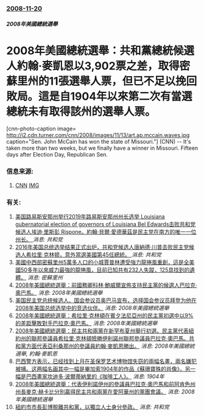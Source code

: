 ### [2008-11-20](/news/2008/11/20/index.md)

##### 2008年美國總統選舉
# 2008年美國總統選舉：共和黨總統候選人約翰·麥凱恩以3,902票之差，取得密蘇里州的11張選舉人票，但已不足以挽回敗局。這是自1904年以來第二次有當選總統未有取得該州的選舉人票。

[cnn-photo-caption image= http://i2.cdn.turner.com/cnn/2008/images/11/13/art.ap.mccain.waves.jpg caption="Sen. John McCain has won the state of Missouri."] (CNN) -- It's taken more than two weeks, but we finally have a winner in Missouri. Fifteen days after Election Day, Republican Sen.


### 信息来源:

1. [CNN](http://politicalticker.blogs.cnn.com/2008/11/19/mccain-wins-missouri-states-streak-over/) [IMG](http://i.cdn.turner.com/cnn/.element/img/3.0/sect/blogs/fb/politicalTicker.jpg)

### 有关:

1. [ 美国路易斯安那州举行2019年路易斯安那州州长选举 Louisiana gubernatorial election of governors of Louisiana Bel Edwards击败共和党候选人埃迪‧里斯彭 Rispone。約翰‧貝爾‧愛德華茲是民主党在南方的唯一一位州长。 ](/zh/news/2019/11/16/美国路易斯安那州举行2019年路易斯安那州州长选举-Louisiana-gubernatorial-election.md) _消息: 共和党_
2. [2016年美国总统选举结果正式出炉，共和党候选人唐納德·川普击败民主党候选人希拉里·克林顿，意外當選美國第45任總統。 ](/zh/news/2016/11/9/2016年美国总统选举结果正式出炉-共和党候选人唐納德-川普击败民主党候选人希拉里-克林顿-意外當選美國第45任總統.md) _消息: 共和党_
3. [美國中西部密蘇里州5萬多人口的小城賈普林遭受強力龍捲風重創，這是全美國50多年以來威力最強的龍捲風，目前已知共有232人失蹤，125具找到的遺體。](/zh/news/2011/05/23/美國中西部密蘇里州5萬多人口的小城賈普林遭受強力龍捲風重創-這是全美國50多年以來威力最強的龍捲風-目前已知共有232人.md) _消息: 密蘇里州_
4. [2008年美國總統選舉：前國務卿科林·鮑威爾宣佈支持民主黨的候選人巴拉克·奧巴馬。](/zh/news/2008/10/19/2008年美國總統選舉-前國務卿科林-鮑威爾宣佈支持民主黨的候選人巴拉克-奧巴馬.md) _消息: 2008年美國總統選舉_
5. [ 美国民主党总统候选人、国会参议员奥巴马宣布，选择国会参议员拜登为他在2008年美国总统选举中的竞选伙伴。](/zh/news/2008/08/23/美国民主党总统候选人-国会参议员奥巴马宣布-选择国会参议员拜登为他在2008年美国总统选举中的竞选伙伴.md) _消息: 2008年美國總統選舉_
6. [2008年美國總統選舉：希拉里·克林頓在賓夕法尼亞州的民主黨初選中以9%的差距擊敗對手巴拉克·奧巴馬。](/zh/news/2008/04/23/2008年美國總統選舉-希拉里-克林頓在賓夕法尼亞州的民主黨初選中以9-的差距擊敗對手巴拉克-奧巴馬.md) _消息: 2008年美國總統選舉_
7. [2008年美國總統選舉：民主共和兩黨在新罕布夏州舉行初選。民主黨代表紐約州的聯邦參議員希拉里·克林頓險勝伊利諾州聯邦參議員巴拉克·奧巴馬。共和黨方面代表亞利桑那州的參議員約翰·麥凱恩勝出。](/zh/news/2008/01/9/2008年美國總統選舉-民主共和兩黨在新罕布夏州舉行初選-民主黨代表紐約州的聯邦參議員希拉里-克林頓險勝伊利諾州聯邦參議.md) _消息: 2008年美國總統選舉, 約翰·麥凱恩_
8. [巴西警方表示，已经找到上月在圣保罗艺术博物馆失窃的兩幅名畫，兩名嫌犯被捕。这两幅名画其中一幅是畢加索1904年的作品《蘇珊寶殊的肖像》，另一幅是巴西畫家坎迪多·波爾蒂納里的《咖啡工人》。](/zh/news/2008/01/8/巴西警方表示-已经找到上月在圣保罗艺术博物馆失窃的兩幅名畫-兩名嫌犯被捕-这两幅名画其中一幅是畢加索1904年的作品-蘇.md) _消息: 1904年_
9. [2008年美國總統選舉：代表伊利諾伊州的參議員巴拉克·奧巴馬和前阿肯色州州長麥克·赫卡比分別贏得民主共和兩黨在愛阿華州的黨團會議。](/zh/news/2008/01/3/2008年美國總統選舉-代表伊利諾伊州的參議員巴拉克-奧巴馬和前阿肯色州州長麥克-赫卡比分別贏得民主共和兩黨在愛阿華州的.md) _消息: 2008年美國總統選舉_
10. [紐約市市長彭博脫離共和黨，以獨立人士身分參政。](/zh/news/2007/06/19/紐約市市長彭博脫離共和黨-以獨立人士身分參政.md) _消息: 共和党_

